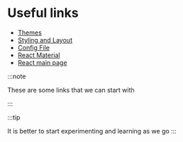 # Useful links

- [Themes](https://docusaurus.io/docs/api/themes/configuration)
- [Styling and Layout](https://docusaurus.io/docs/styling-layout)
- [Config File](https://docusaurus.io/docs/api/docusaurus-config)
- [React Material](https://mui.com/)
- [React main page](https://react.dev/)

:::note

These are some links that we can start with

:::

:::tip

It is better to start experimenting and learning as we go
:::
